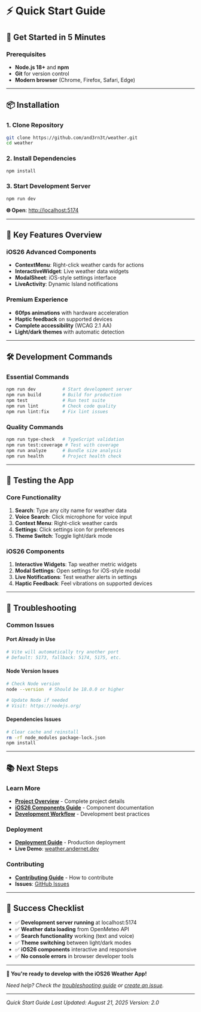 # ⚡ Quick Start Guide

## 🚀 **Get Started in 5 Minutes**

### **Prerequisites**

- **Node.js 18+** and **npm**
- **Git** for version control
- **Modern browser** (Chrome, Firefox, Safari, Edge)

---

## 📦 **Installation**

### **1. Clone Repository**

```bash
git clone https://github.com/and3rn3t/weather.git
cd weather
```

### **2. Install Dependencies**

```bash
npm install
```

### **3. Start Development Server**

```bash
npm run dev
```

**🌐 Open**: [http://localhost:5174](http://localhost:5174)

---

## 🎯 **Key Features Overview**

### **iOS26 Advanced Components**

- **ContextMenu**: Right-click weather cards for actions
- **InteractiveWidget**: Live weather data widgets
- **ModalSheet**: iOS-style settings interface
- **LiveActivity**: Dynamic Island notifications

### **Premium Experience**

- **60fps animations** with hardware acceleration
- **Haptic feedback** on supported devices
- **Complete accessibility** (WCAG 2.1 AA)
- **Light/dark themes** with automatic detection

---

## 🛠️ **Development Commands**

### **Essential Commands**

```bash
npm run dev          # Start development server
npm run build        # Build for production
npm test             # Run test suite
npm run lint         # Check code quality
npm run lint:fix     # Fix lint issues
```

### **Quality Commands**

```bash
npm run type-check   # TypeScript validation
npm run test:coverage # Test with coverage
npm run analyze      # Bundle size analysis
npm run health       # Project health check
```

---

## 📱 **Testing the App**

### **Core Functionality**

1. **Search**: Type any city name for weather data
2. **Voice Search**: Click microphone for voice input
3. **Context Menu**: Right-click weather cards
4. **Settings**: Click settings icon for preferences
5. **Theme Switch**: Toggle light/dark mode

### **iOS26 Components**

1. **Interactive Widgets**: Tap weather metric widgets
2. **Modal Settings**: Open settings for iOS-style modal
3. **Live Notifications**: Test weather alerts in settings
4. **Haptic Feedback**: Feel vibrations on supported devices

---

## 🔧 **Troubleshooting**

### **Common Issues**

#### **Port Already in Use**

```bash
# Vite will automatically try another port
# Default: 5173, fallback: 5174, 5175, etc.
```

#### **Node Version Issues**

```bash
# Check Node version
node --version  # Should be 18.0.0 or higher

# Update Node if needed
# Visit: https://nodejs.org/
```

#### **Dependencies Issues**

```bash
# Clear cache and reinstall
rm -rf node_modules package-lock.json
npm install
```

---

## 📚 **Next Steps**

### **Learn More**

- **[Project Overview](./PROJECT_OVERVIEW.md)** - Complete project details
- **[iOS26 Components Guide](./implementation/iOS26_COMPONENTS_GUIDE.md)** - Component documentation
- **[Development Workflow](./guides/DEVELOPMENT_WORKFLOW.md)** - Development best practices

### **Deployment**

- **[Deployment Guide](./DEPLOYMENT_GUIDE.md)** - Production deployment
- **Live Demo**: [weather.andernet.dev](https://weather.andernet.dev)

### **Contributing**

- **[Contributing Guide](./guides/CONTRIBUTING.md)** - How to contribute
- **Issues**: [GitHub Issues](https://github.com/and3rn3t/weather/issues)

---

## 🎯 **Success Checklist**

- ✅ **Development server running** at localhost:5174
- ✅ **Weather data loading** from OpenMeteo API
- ✅ **Search functionality** working (text and voice)
- ✅ **Theme switching** between light/dark modes
- ✅ **iOS26 components** interactive and responsive
- ✅ **No console errors** in browser developer tools

---

**🎉 You're ready to develop with the iOS26 Weather App!**

_Need help? Check the [troubleshooting guide](./guides/TROUBLESHOOTING.md) or
[create an issue](https://github.com/and3rn3t/weather/issues)._

---

_Quick Start Guide_ _Last Updated: August 21, 2025_ _Version: 2.0_
